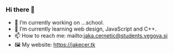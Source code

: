 ### Hi there 👋

- 🔭 I’m currently working on ...school.
- 🌱 I’m currently learning web design, JavaScript and C++.
- 📫 How to reach me: mailto:jaka.cernetic@students.vegova.si
- 🖼 My website: https://jakecer.tk
